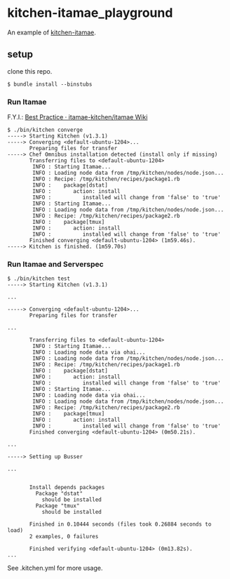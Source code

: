 # kitchen-itamae_playground

An example of [kitchen-itamae](https://github.com/OpsRockin/kitchen-itamae).

## setup

clone this repo.

```
$ bundle install --binstubs
```

### Run Itamae

F.Y.I.: [Best Practice · itamae-kitchen/itamae Wiki](https://github.com/itamae-kitchen/itamae/wiki/Best-Practice "Best Practice · itamae-kitchen/itamae Wiki")

```
$ ./bin/kitchen converge
-----> Starting Kitchen (v1.3.1)
-----> Converging <default-ubuntu-1204>...
       Preparing files for transfer
-----> Chef Omnibus installation detected (install only if missing)
       Transferring files to <default-ubuntu-1204>
        INFO : Starting Itamae...
        INFO : Loading node data from /tmp/kitchen/nodes/node.json...
        INFO : Recipe: /tmp/kitchen/recipes/package1.rb
        INFO :    package[dstat]
        INFO :       action: install
        INFO :          installed will change from 'false' to 'true'
        INFO : Starting Itamae...
        INFO : Loading node data from /tmp/kitchen/nodes/node.json...
        INFO : Recipe: /tmp/kitchen/recipes/package2.rb
        INFO :    package[tmux]
        INFO :       action: install
        INFO :          installed will change from 'false' to 'true'
       Finished converging <default-ubuntu-1204> (1m59.46s).
-----> Kitchen is finished. (1m59.70s)
```

### Run Itamae and Serverspec

```
$ ./bin/kitchen test
-----> Starting Kitchen (v1.3.1)

...

-----> Converging <default-ubuntu-1204>...
       Preparing files for transfer

...

       Transferring files to <default-ubuntu-1204>
        INFO : Starting Itamae...
        INFO : Loading node data via ohai...
        INFO : Loading node data from /tmp/kitchen/nodes/node.json...
        INFO : Recipe: /tmp/kitchen/recipes/package1.rb
        INFO :    package[dstat]
        INFO :       action: install
        INFO :          installed will change from 'false' to 'true'
        INFO : Starting Itamae...
        INFO : Loading node data via ohai...
        INFO : Loading node data from /tmp/kitchen/nodes/node.json...
        INFO : Recipe: /tmp/kitchen/recipes/package2.rb
        INFO :    package[tmux]
        INFO :       action: install
        INFO :          installed will change from 'false' to 'true'
       Finished converging <default-ubuntu-1204> (0m50.21s).

...

-----> Setting up Busser

...


       Install depends packages
         Package "dstat"
           should be installed
         Package "tmux"
           should be installed

       Finished in 0.10444 seconds (files took 0.26884 seconds to load)
       2 examples, 0 failures

       Finished verifying <default-ubuntu-1204> (0m13.82s).
...
```

See .kitchen.yml for more usage.
